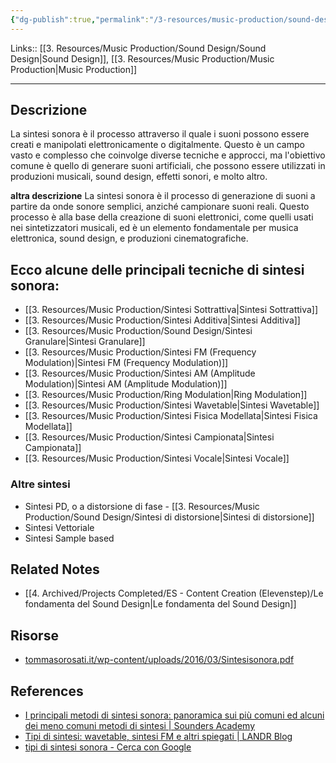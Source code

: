 ```yaml
---
{"dg-publish":true,"permalink":"/3-resources/music-production/sound-design/sintesi-sonora/"}
---
```


Links:: [[3. Resources/Music Production/Sound Design/Sound Design\|Sound Design]], [[3. Resources/Music Production/Music Production\|Music Production]]

---
## Descrizione 

La sintesi sonora è il processo attraverso il quale i suoni possono essere creati e manipolati elettronicamente o digitalmente. Questo è un campo vasto e complesso che coinvolge diverse tecniche e approcci, ma l'obiettivo comune è quello di generare suoni artificiali, che possono essere utilizzati in produzioni musicali, sound design, effetti sonori, e molto altro.

**altra descrizione**
La sintesi sonora è il processo di generazione di suoni a partire da onde sonore semplici, anziché campionare suoni reali. Questo processo è alla base della creazione di suoni elettronici, come quelli usati nei sintetizzatori musicali, ed è un elemento fondamentale per musica elettronica, sound design, e produzioni cinematografiche.

## Ecco alcune delle principali tecniche di sintesi sonora:

- [[3. Resources/Music Production/Sintesi Sottrattiva\|Sintesi Sottrattiva]]
- [[3. Resources/Music Production/Sintesi Additiva\|Sintesi Additiva]]
- [[3. Resources/Music Production/Sound Design/Sintesi Granulare\|Sintesi Granulare]]
- [[3. Resources/Music Production/Sintesi FM (Frequency Modulation)\|Sintesi FM (Frequency Modulation)]]
- [[3. Resources/Music Production/Sintesi AM (Amplitude Modulation)\|Sintesi AM (Amplitude Modulation)]]
- [[3. Resources/Music Production/Ring Modulation\|Ring Modulation]]
- [[3. Resources/Music Production/Sintesi Wavetable\|Sintesi Wavetable]]
- [[3. Resources/Music Production/Sintesi Fisica Modellata\|Sintesi Fisica Modellata]]
- [[3. Resources/Music Production/Sintesi Campionata\|Sintesi Campionata]]
- [[3. Resources/Music Production/Sintesi Vocale\|Sintesi Vocale]]


### Altre sintesi

- Sintesi PD, o a distorsione di fase - [[3. Resources/Music Production/Sound Design/Sintesi di distorsione\|Sintesi di distorsione]]
- Sintesi Vettoriale
- Sintesi Sample based



## Related Notes

- [[4. Archived/Projects Completed/ES - Content Creation (Elevenstep)/Le fondamenta del Sound Design\|Le fondamenta del Sound Design]]


## Risorse

- [tommasorosati.it/wp-content/uploads/2016/03/Sintesisonora.pdf](https://www.tommasorosati.it/wp-content/uploads/2016/03/Sintesisonora.pdf)

## References

- [I principali metodi di sintesi sonora: panoramica sui più comuni ed alcuni dei meno comuni metodi di sintesi | Sounders Academy](https://my.sounders.academy/blog/i-principali-metodi-di-sintesi-sonora-panoramica-sui-piu-comuni-ed-alcuni-dei-meno-comuni-metodi-di-sintesi/)
- [Tipi di sintesi: wavetable, sintesi FM e altri spiegati | LANDR Blog](https://blog.landr.com/it/tipi-di-sintesi-wavetable-sintesi-fm-e-altri-spiegati/)
- [tipi di sintesi sonora - Cerca con Google](https://www.google.com/search?q=tipi+di+sintesi+sonora&oq=tipi+di+sintesi+sonora&aqs=edge..69i57.3121j0j1&sourceid=chrome&ie=UTF-8)


